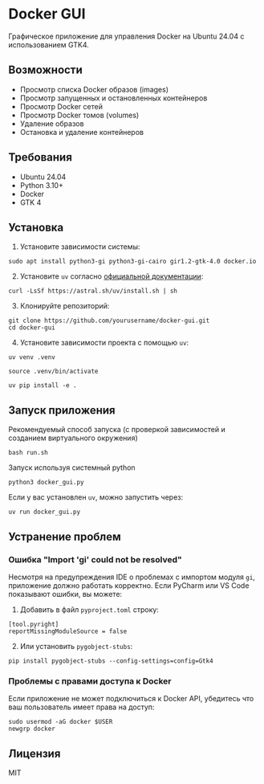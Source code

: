 # Docker GUI

Графическое приложение для управления Docker на Ubuntu 24.04 с использованием GTK4.

## Возможности

- Просмотр списка Docker образов (images)
- Просмотр запущенных и остановленных контейнеров
- Просмотр Docker сетей
- Просмотр Docker томов (volumes)
- Удаление образов
- Остановка и удаление контейнеров

## Требования

- Ubuntu 24.04
- Python 3.10+
- Docker
- GTK 4

## Установка

1. Установите зависимости системы:

```
sudo apt install python3-gi python3-gi-cairo gir1.2-gtk-4.0 docker.io
```

2. Установите `uv` согласно [официальной документации](https://github.com/astral-sh/uv):

```
curl -LsSf https://astral.sh/uv/install.sh | sh
```

3. Клонируйте репозиторий:

```
git clone https://github.com/yourusername/docker-gui.git
cd docker-gui
```

4. Установите зависимости проекта с помощью `uv`:

```
uv venv .venv
```

```
source .venv/bin/activate
```

```
uv pip install -e .
```

## Запуск приложения

Рекомендуемый способ запуска (с проверкой зависимостей и созданием виртуального окружения)

```
bash run.sh
```

Запуск используя системный python

```
python3 docker_gui.py
```

Если у вас установлен `uv`, можно запустить через:

```
uv run docker_gui.py
```

## Устранение проблем

### Ошибка "Import 'gi' could not be resolved"

Несмотря на предупреждения IDE о проблемах с импортом модуля `gi`, приложение должно работать корректно.
Если PyCharm или VS Code показывают ошибки, вы можете:

1. Добавить в файл `pyproject.toml` строку:
```
[tool.pyright]
reportMissingModuleSource = false
```

2. Или установить `pygobject-stubs`:
```
pip install pygobject-stubs --config-settings=config=Gtk4
```

### Проблемы с правами доступа к Docker

Если приложение не может подключиться к Docker API, убедитесь что ваш пользователь имеет права на доступ:

```
sudo usermod -aG docker $USER
newgrp docker
```

## Лицензия

MIT
